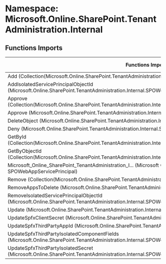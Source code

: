 # Namespace: Microsoft.Online.SharePoint.TenantAdministration.Internal

## Functions Imports

Functions Imports | SPO | SP 2019 | SP 2016 | SP 2013
----------|:---:|:-------:|:-------:|:-------:
Add (Collection(Microsoft.Online.SharePoint.TenantAdministration.Internal.SPO3rdPartyAADPermissionGrant)) | ✅ | ❌ | ❌ | ❌
AddIsolatedServicePrincipalObjectId (Microsoft.Online.SharePoint.TenantAdministration.Internal.SPOWebAppServicePrincipal) | ✅ | ❌ | ❌ | ❌
Approve (Collection(Microsoft.Online.SharePoint.TenantAdministration.Internal.SPOWebAppServicePrincipalPermissionRequest)) | ✅ | ❌ | ❌ | ❌
Approve (Microsoft.Online.SharePoint.TenantAdministration.Internal.SPOWebAppServicePrincipalPermissionRequest) | ✅ | ❌ | ❌ | ❌
DeleteObject (Microsoft.Online.SharePoint.TenantAdministration.Internal.SPOWebAppServicePrincipalPermissionGrant) | ✅ | ❌ | ❌ | ❌
Deny (Microsoft.Online.SharePoint.TenantAdministration.Internal.SPOWebAppServicePrincipalPermissionRequest) | ✅ | ❌ | ❌ | ❌
GetById (Collection(Microsoft.Online.SharePoint.TenantAdministration.Internal.SPOWebAppServicePrincipalPermissionRequest)) | ✅ | ❌ | ❌ | ❌
GetByObjectId (Collection(Microsoft.Online.SharePoint.TenantAdministration.Internal.SPOWebAppServicePrincipalPermissionGrant)) | ✅ | ❌ | ❌ | ❌
<span title="Microsoft_Online_SharePoint_TenantAdministration_Internal_SPOWebAppServicePrincipal">Microsoft_Online_SharePoint_TenantAdministration_I...</span> (Microsoft Online SharePoint TenantAdministration Internal SPOWebAppServicePrincipal) | ✅ | ❌ | ❌ | ❌
Remove (Collection(Microsoft.Online.SharePoint.TenantAdministration.Internal.SPO3rdPartyAADPermissionGrant)) | ✅ | ❌ | ❌ | ❌
RemoveAppsToDelete (Microsoft.Online.SharePoint.TenantAdministration.Internal.SPOWebAppServicePrincipal) | ✅ | ❌ | ❌ | ❌
RemoveIsolatedServicePrincipalObjectId (Microsoft.Online.SharePoint.TenantAdministration.Internal.SPOWebAppServicePrincipal) | ✅ | ❌ | ❌ | ❌
Update (Microsoft.Online.SharePoint.TenantAdministration.Internal.SPOWebAppServicePrincipal) | ✅ | ❌ | ❌ | ❌
UpdateSpfxClientSecret (Microsoft.Online.SharePoint.TenantAdministration.Internal.SPOWebAppServicePrincipal) | ✅ | ❌ | ❌ | ❌
UpdateSpfxThirdPartyAppId (Microsoft.Online.SharePoint.TenantAdministration.Internal.SPOWebAppServicePrincipal) | ✅ | ❌ | ❌ | ❌
UpdateSpfxThirdPartyIsolatedComponentFields (Microsoft.Online.SharePoint.TenantAdministration.Internal.SPOWebAppServicePrincipal) | ✅ | ❌ | ❌ | ❌
UpdateSpfxThirdPartyIsolatedSecret (Microsoft.Online.SharePoint.TenantAdministration.Internal.SPOWebAppServicePrincipal) | ✅ | ❌ | ❌ | ❌